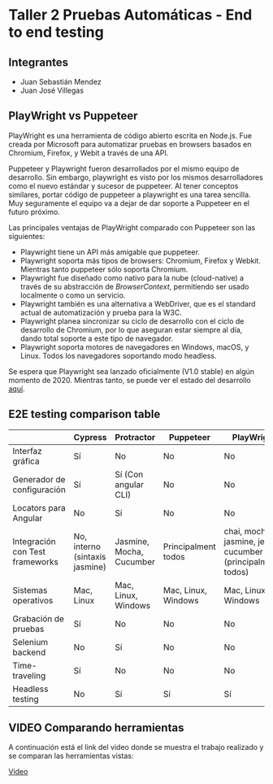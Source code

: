 # Taller 2 Pruebas Automáticas - End to end testing

## Integrantes

- Juan Sebastián Mendez
- Juan José Villegas

## PlayWright vs Puppeteer

PlayWright es una herramienta de código abierto escrita en Node.js. Fue creada por Microsoft para automatizar pruebas en browsers basados en Chromium, Firefox, y Webit a través de una API.

Puppeteer y Playwright fueron desarrollados por el mismo equipo de desarrollo. Sin embargo, playwright es visto por los mismos desarrolladores como el nuevo estándar y sucesor de puppeteer. Al tener conceptos similares, portar código de puppeteer a playwright es una tarea sencilla. Muy seguramente el equipo va a dejar de dar soporte a Puppeteer en el futuro próximo.

Las principales ventajas de PlayWright comparado con Puppeteer son las siguientes:

* Playwright tiene un API más amigable que puppeteer.
* Playwright soporta más tipos de browsers: Chromium, Firefox y Webkit. Mientras tanto puppeteer sólo soporta Chromium.
* Playwright fue diseñado como nativo para la nube (cloud-native) a través de su abstracción de _BrowserContext_, permitiendo ser usado localmente o como un servicio.
* Playwright también es una alternativa a WebDriver, que es el standard actual de automatización y prueba para la W3C.
* Playwright planea sincronizar su ciclo de desarrollo con el ciclo de desarrollo de Chromium, por lo que aseguran estar siempre al día, dando total soporte a este tipo de navegador.
* Playwright soporta motores de navegadores en Windows, macOS, y Linux. Todos los navegadores soportando modo headless.

Se espera que Playwright sea lanzado oficialmente (V1.0 stable) en algún momento de 2020. Mientras tanto, se puede ver el estado del desarrollo [aquí](https://aslushnikov.github.io/isplaywrightready/).


## E2E testing comparison table

|                                 | Cypress                        | Protractor               | Puppeteer           | PlayWright                                                  |
|---------------------------------|--------------------------------|--------------------------|---------------------|-------------------------------------------------------------|
| Interfaz gráfica                | Sí                             | No                       | No                  | No                                                          |
| Generador de configuración      | Sí                             | Sí (Con angular CLI)     | No                  | No                                                          |
| Locators para Angular           | No                             | Sí                       | No                  | No                                                          |
| Integración con Test frameworks | No, interno (sintaxis jasmine) | Jasmine, Mocha, Cucumber | Principalment todos | chai, mocha, jasmine, jest, cucumber (principalmente todos) |
| Sistemas operativos             | Mac, Linux                     | Mac, Linux, Windows      | Mac, Linux, Windows | Mac, Linux, Windows                                         |
| Grabación de pruebas            | Sí                             | No                       | No                  | No                                                          |
| Selenium backend                | No                             | Sí                       | No                  | No                                                          |
| Time-traveling                  | Sí                             | No                       | No                  | No                                                          |
| Headless testing                | No                             | Sí                       | Sí                  | Sí                                                          |


## VIDEO Comparando herramientas

A continuación está el link del video donde se muestra el trabajo realizado y se comparan las herramientas vistas:

[Video](https://youtu.be/Ntq8I1xXvkI)